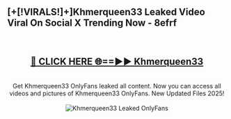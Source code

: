 <h2>[+[!VIRALS!]+]Khmerqueen33 Leaked Video Viral On Social X Trending Now - 8efrf</h2>
<br>
<div align="center">
<h2><a href="https://libra.edu.pl?Khmerqueen33" rel="nofollow">🔴 CLICK HERE 🌐==►► Khmerqueen33</a></h2>
<br>
Get Khmerqueen33 OnlyFans leaked all content. Now you can access all videos and pictures of Khmerqueen33 OnlyFans. New Updated Files 2025!
<br>
<br>
<a href="https://libra.edu.pl?Khmerqueen33" rel="nofollow" data-target="animated-image.originalLink"><img src="https://i.ibb.co.com/WyWwxjT/player-gif2.gif" alt="Khmerqueen33 Leaked OnlyFans" style="max-width: 100%; display: inline-block;" data-target="animated-image.originalImage"></a>
</div>
<br>
